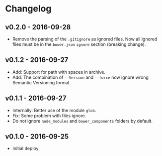 # Changelog

## v0.2.0 - 2016-09-28

- Remove the parsing of the `.gitignore` as ignored files. Now all ignored files must be in the `bower.json` `ignore` section (breaking change).

## v0.1.2 - 2016-09-27

- Add: Support for path with spaces in archive.
- Add: The combination of `--Version` and `--force` now ignore wrong Semantic Versioning format.

## v0.1.1 - 2016-09-27

- Internally: Better use of the module `glob`.
- Fix: Some problem with files ignore.
- Do not ignore `node_modules` and `bower_components` folders by default.

## v0.1.0 - 2016-09-25

- Initial deploy.